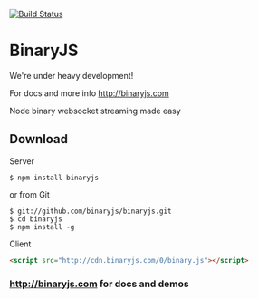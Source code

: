 [![Build Status](https://secure.travis-ci.org/binaryjs/binaryjs.png)](http://travis-ci.org/binaryjs/binaryjs)

BinaryJS
========

We're under heavy development! 

For docs and more info
http://binaryjs.com

Node binary websocket streaming made easy


## Download

Server

```console
$ npm install binaryjs
```
or from Git
```console
$ git://github.com/binaryjs/binaryjs.git
$ cd binaryjs 
$ npm install -g
```

Client

```html
<script src="http://cdn.binaryjs.com/0/binary.js"></script>
```

### http://binaryjs.com for docs and demos

